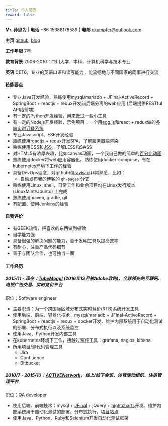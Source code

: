 ```yaml
---
title: 个人简历
reward: false
---
```

**Mr. 孙思为** | **电话** +86 15388178589 | **电邮** okampfer@outlook.com

**主页** [github](https://github.com/athrunsun), [blog](https://athrunsun.github.io)

**工作年限** 7年

**教育背景** 2006-2010：四川大学，本科，计算机科学与技术专业

**英语** CET6，专业的英语口语和读写能力，能流畅地与不同国家的同事进行交流

#### 技能要点
* 专业Java开发经验，熟练使用mysql/mariadb + JFinal-ActiveRecord + SpringBoot + reactjs + redux开发前后端分离的web应用 (后端提供RESTful API给前端)
* 有一定的Python开发经验，用来做过一些小工具
* 有一定的Nodejs开发经验，示例项目：一个用[egg.js](https://eggjs.org)和react + redux做的[多端实时订餐系统](https://github.com/athrunsun/realtime-food-ordering)
* 专业Javascript、ES6开发经验
* 熟练使用reactjs + redux开发SPA，了解服务器端渲染
* 熟练使用CSS和[JSS](https://github.com/cssinjs/jss)，了解LESS和SASS
* 对HTML5有浓厚兴趣，比如canvas动画，一个我自己做的简单的[百分比动画](https://codepen.io/okampfer/pen/YemeQj)
* 熟练使用docker将web应用容器化，熟练使用docker-compose，有在kubernetes环境下工作的经验
* 具备DevOps理念，对github和[travis-ci](https://travis-ci.org)非常熟悉，比如：
    * 自动发布[我的博客](https://github.com/athrunsun/blog)的 `gh-pages` 分支
* 熟练使用Linux, shell，日常工作和业余项目均在Linux发行版本 (LinuxMint/Ubuntu) 上完成
* 熟练使用maven, gradle, git
* 有配置、使用Jenkins的经验

#### 自我评价
* 有GEEK热情，把喜欢的东西做到极致
* 自学能力强
* 具备很强的解决问题的能力，善于发明工具以提高效率
* 有耐心，注重产品代码细节
* 善于与团队合作，也可独当一面

#### 工作经历
##### 2015/11 - 现在：[TubeMogul](https://www.tubemogul.com) (2016年12月被Adobe收购)，全球领先的互联网、电视广告交易、实时竞价平台
职位：Software engineer
* 主要职责：为一个跨国际区域分布式实时竞价(RTB)系统开发工具
* 使用后端、前端、容器化技术：mysql/mariadb + JFinal-ActiveRecord + SpringBoot + reactjs + redux + docker开发、维护内部系统用于自动化测试的部署、分布式执行以及系统监控
* 使用Java、Python开发内部工具
* 在kubernetes环境下工作，接触过监控工具：grafana, nagios, kibana
* 所用项目/源代码管理工具
    * Jira
    * Confluence
    * Bitbucket

##### 2010/7 - 2015/10：[ACTIVENetwork](http://www.activenetwork.com)，线上/线下会议、体育活动组织、注册管理平台
职位：QA developer
* 使用后端、前端技术：mysql + [JFinal](http://www.jfinal.com/) + jQuery + [hightcharts](https://www.highcharts.com/)开发、维护内部系统用于自动化测试的部署、分布式执行，[项目站点](https://athrunsun.github.io/natl)
* 使用Java、Python、Ruby和Selenium开发自动化测试框架
